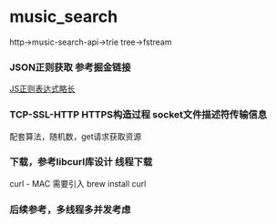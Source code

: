 # music_search
http->music-search-api->trie tree->fstream
### JSON正则获取 参考掘金链接
[JS正则表达式略长](https://juejin.im/post/5965943ff265da6c30653879)
### TCP-SSL-HTTP HTTPS构造过程 socket文件描述符传输信息
配套算法，随机数，get请求获取资源
### 下载，参考libcurl库设计 线程下载
curl - MAC 需要引入 brew install curl
### 后续参考，多线程多并发考虑

